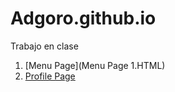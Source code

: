 # Adgoro.github.io
Trabajo en clase
1. [Menu Page](Menu Page 1.HTML)
2. [Profile Page](ProfilePage.HTML)
